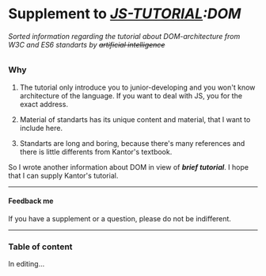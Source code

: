 # Supplement to *[JS-TUTORIAL](javascript.info):DOM*
###### *Sorted information regarding the tutorial about DOM-architecture from W3C and ES6 standarts by ~~artificial intelligence~~* 
### Why

1. The tutorial only introduce you to junior-developing and you won't know architecture of the language. If you want to deal with JS, you for the exact address.


1. Material of standarts has its unique content and material, that I want to include here.

1. Standarts are long and boring, because there's many references and there is little differents from Kantor's textbook.

So I wrote another information about DOM in view of *__brief tutorial__*. I hope that I can supply Kantor's tutorial.

------------
#### Feedback me
If you have a supplement or a question, please do not be indifferent. 

------------

### Table of content
In editing...




